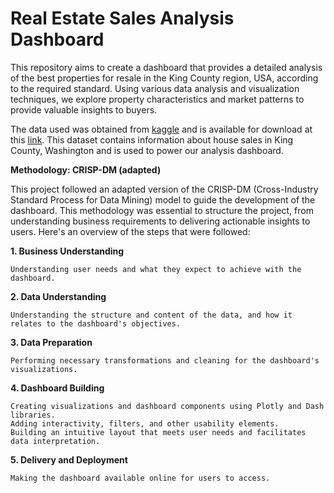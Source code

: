 # Real Estate Sales Analysis Dashboard

This repository aims to create a dashboard that provides a detailed analysis of the best properties for resale in the King County region, USA, according to the required standard. Using various data analysis and visualization techniques, we explore property characteristics and market patterns to provide valuable insights to buyers.

The data used was obtained from [kaggle](https://www.kaggle.com) and is available for download at this [link](https://www.kaggle.com/datasets/harlfoxem/housesalesprediction). This dataset contains information about house sales in King County, Washington and is used to power our analysis dashboard.

**Methodology: CRISP-DM (adapted)**

This project followed an adapted version of the CRISP-DM (Cross-Industry Standard Process for Data Mining) model to guide the development of the dashboard. This methodology was essential to structure the project, from understanding business requirements to delivering actionable insights to users. Here's an overview of the steps that were followed:

**1. Business Understanding**

    Understanding user needs and what they expect to achieve with the dashboard.

**2. Data Understanding**

    Understanding the structure and content of the data, and how it relates to the dashboard's objectives.

**3. Data Preparation**

    Performing necessary transformations and cleaning for the dashboard's visualizations.

**4. Dashboard Building**

    Creating visualizations and dashboard components using Plotly and Dash libraries.
    Adding interactivity, filters, and other usability elements.
    Building an intuitive layout that meets user needs and facilitates data interpretation.

**5. Delivery and Deployment**

    Making the dashboard available online for users to access.

